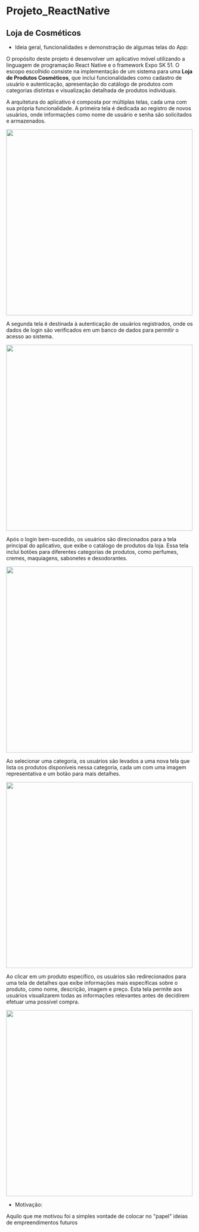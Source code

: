 # Projeto_ReactNative
## Loja de Cosméticos

- Ideia geral, funcionalidades e demonstração de algumas telas do App:

O propósito deste projeto é desenvolver um aplicativo móvel utilizando a linguagem de programação React Native e o framework Expo SK 51. O escopo escolhido consiste na implementação de um sistema para uma **Loja de Produtos Cosméticos**, que inclui funcionalidades como cadastro de usuário e autenticação, apresentação do catálogo de produtos com categorias distintas e visualização detalhada de produtos individuais.

A arquitetura do aplicativo é composta por múltiplas telas, cada uma com sua própria funcionalidade. A primeira tela é dedicada ao registro de novos usuários, onde informações como nome de usuário e senha são solicitados e armazenados.

<image src = "./tela_cadastro.png" height="500">

A segunda tela é destinada à autenticação de usuários registrados, onde os dados de login são verificados em um banco de dados para permitir o acesso ao sistema.

<image src = "./tela_login.png" height="500">

Após o login bem-sucedido, os usuários são direcionados para a tela principal do aplicativo, que exibe o catálogo de produtos da loja. Essa tela inclui botões para diferentes categorias de produtos, como perfumes, cremes, maquiagens, sabonetes e desodorantes. 

<image src = "./tela_catalogo.png" height="500">

Ao selecionar uma categoria, os usuários são levados a uma nova tela que lista os produtos disponíveis nessa categoria, cada um com uma imagem representativa e um botão para mais detalhes.

<image src = "./tela_perfume.png" height="500">

Ao clicar em um produto específico, os usuários são redirecionados para uma tela de detalhes que exibe informações mais específicas sobre o produto, como nome, descrição, imagem e preço. Esta tela permite aos usuários visualizarem todas as informações relevantes antes de decidirem efetuar uma possível compra.

<image src = "./tela_detalhe.png" height="500">

- Motivação:

Aquilo que me motivou foi a simples vontade de colocar no "papel" ideias de empreendimentos futuros
